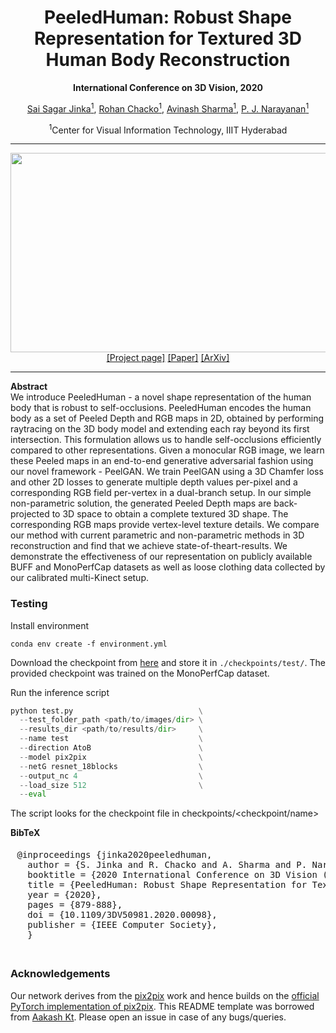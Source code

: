 <h1 align="center">PeeledHuman: Robust Shape Representation for Textured 3D Human Body Reconstruction</h1>
<p align="center"><b>International Conference on 3D Vision, 2020</b></p>
<div align="center">
  <span>
    <a href="https://scholar.google.com/citations?user=NtfzxawAAAAJ">Sai Sagar Jinka<sup>1</sup></a>,
    <a href="https://scholar.google.com/citations?user=qYdxs0wAAAAJ">Rohan Chacko<sup>1</sup></a>,
    <a href="https://scholar.google.com/citations?user=4ladtC0AAAAJ">Avinash Sharma<sup>1</sup></a>,
    <a href="https://scholar.google.co.in/citations?user=3HKjt_IAAAAJ">P. J. Narayanan<sup>1</sup></a>
  </span>
</div>
<p align="center"><sup>1</sup>Center for Visual Information Technology, IIIT Hyderabad</p>
<hr>
<img src="https://rohanchacko.github.io/images/motivation.jpg" width="900px" height="319px">
<div align="center">
  <span>
    <a href="https://cvit.iiit.ac.in/research/projects/cvit-projects">[Project page]</a>
    <a href="https://rohanchacko.github.io/files/peeledhumans/peeledhuman.pdf">[Paper]</a>
    <a href="https://arxiv.org/abs/2002.06664">[ArXiv]</a>
  </span>
</div>
<hr>
<p><b>Abstract</b><br>
  We introduce PeeledHuman - a novel shape representation of the human body that is robust to self-occlusions. PeeledHuman encodes the human body as a set of Peeled Depth and RGB maps in 2D, obtained by performing raytracing on the 3D body model and extending each ray beyond its first intersection. This formulation allows us to handle self-occlusions efficiently compared to other representations. Given a monocular RGB image, we learn these Peeled maps in an end-to-end generative adversarial fashion using our novel framework - PeelGAN. We train PeelGAN using a 3D Chamfer loss and other 2D losses to generate multiple depth values per-pixel and a corresponding RGB field per-vertex in a dual-branch setup. In our simple non-parametric solution, the generated Peeled Depth maps are back-projected to 3D space to obtain a complete textured 3D shape. The corresponding RGB maps provide vertex-level texture details. We compare our method with current parametric and non-parametric methods in 3D reconstruction and find that we achieve state-of-theart-results. We demonstrate the effectiveness of our representation on publicly available BUFF and MonoPerfCap datasets as well as loose clothing data collected by our calibrated multi-Kinect setup.
</p>

### Testing

Install environment
```
conda env create -f environment.yml
```
Download the checkpoint from [here](https://drive.google.com/file/d/1aqXJ8C3O8XMqKOMNy5ag6fv38VG-a3jg/view?usp=sharing) and store it in `./checkpoints/test/`. The provided checkpoint was trained on the MonoPerfCap dataset.

Run the inference script
```python
python test.py                            \
  --test_folder_path <path/to/images/dir> \
  --results_dir <path/to/results/dir>     \
  --name test                             \
  --direction AtoB                        \
  --model pix2pix                         \
  --netG resnet_18blocks                  \
  --output_nc 4                           \
  --load_size 512                         \
  --eval
```

The script looks for the checkpoint file in checkpoints/<checkpoint/name>

<p><b>BibTeX</b><br>
  <pre class="bg-light" style="padding: 5px 10.5px;">@inproceedings {jinka2020peeledhuman,
  author = {S. Jinka and R. Chacko and A. Sharma and P. Narayanan},
  booktitle = {2020 International Conference on 3D Vision (3DV)},
  title = {PeeledHuman: Robust Shape Representation for Textured 3D Human Body Reconstruction},
  year = {2020},
  pages = {879-888},
  doi = {10.1109/3DV50981.2020.00098},
  publisher = {IEEE Computer Society},
  }
  </pre>
</p>

### Acknowledgements
Our network derives from the [pix2pix](https://phillipi.github.io/pix2pix/) work and hence builds on the [official PyTorch implementation of pix2pix](https://github.com/junyanz/pytorch-CycleGAN-and-pix2pix/). This README template was borrowed from [Aakash Kt](https://github.com/AakashKT). Please open an issue in case of any bugs/queries.
